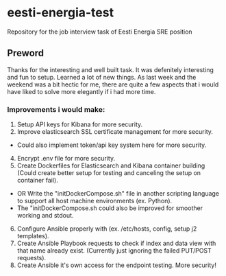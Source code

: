 # eesti-energia-test
Repository for the job interview task of Eesti Energia SRE position

## Preword
Thanks for the interesting and well built task. It was defenitely interesting and fun to setup. Learned a lot of new things.
As last week and the weekend was a bit hectic for me, there are quite a few aspects that i would have liked to solve more elegantly if i had more time.

### Improvements i would make:
1. Setup API keys for Kibana for more security.
2. Improve elasticsearch SSL certificate management for more security.
* Could also implement token/api key system here for more security.
4. Encrypt .env file for more security.
5. Create Dockerfiles for Elasticsearch and Kibana container building (Could create better setup for testing and canceling the setup on container fail).
* OR Write the "initDockerCompose.sh" file in another scripting language to support all host machine environments (ex. Python).
* The "initDockerCompose.sh could also be improved for smoother working and stdout.
6. Configure Ansible properly with (ex. /etc/hosts, config, setup j2 templates).
7. Create Ansible Playbook requests to check if index and data view with that name already exist. (Currently just ignoring the failed PUT/POST requests).
8. Create Ansible it's own access for the endpoint testing. More security!
